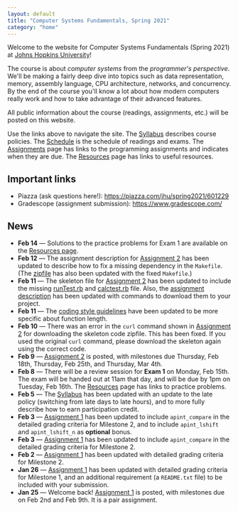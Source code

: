 ```yaml
---
layout: default
title: "Computer Systems Fundamentals, Spring 2021"
category: "home"
---
```


Welcome to the website for Computer Systems Fundamentals (Spring 2021) at <a href="https://www.jhu.edu/">Johns Hopkins University</a>!

The course is about *computer systems* from the *programmer's perspective*.  We'll be making a fairly deep dive into topics such as data representation, memory, assembly language, CPU architecture, networks, and concurrency.  By the end of the course you'll know a lot about how modern computers really work and how to take advantage of their advanced features.

All public information about the course (readings, assignments, etc.) will be posted on this website.

Use the links above to navigate the site.  The [Syllabus](syllabus.html) describes course policies. The [Schedule](schedule.html) is the schedule of readings and exams.  The [Assignments](assignments.html) page has links to the programming assignments and indicates when they are due.  The [Resources](resources.html) page has links to useful resources.

## Important links

* Piazza (ask questions here!): <https://piazza.com/jhu/spring2021/601229>
* Gradescope (assignment submission): <https://www.gradescope.com/>

## News

* **Feb 14** — Solutions to the practice problems for Exam 1 are available on the [Resources page](resources.html).
* **Feb 12** — The assignment description for [Assignment 2](assign/assign02.html) has been updated to describe how to fix a missing dependency in the `Makefile`. (The [zipfile](assign/csf_assign02.zip) has also been updated with the fixed `Makefile`.)
* **Feb 11** — The skeleton file for [Assignment 2](assign/assign02.html) has been updated to include the missing [runTest.rb](assign/assign02/runTest.rb) and [calctest.rb](assign/assign02/calctest.rb) file. Also, the [assignment description](assign/assign02.html) has been updated with commands to download them to your project.
* **Feb 11** — The [coding style guidelines](assign/style.html) have been updated to be more specific about function length.
* **Feb 10** — There was an error in the `curl` command shown in [Assignment 2](assign/assign02.html) for downloading the skeleton code zipfile. This has been fixed. If you used the original `curl` command, please download the skeleton again using the correct code.
* **Feb 9** — [Assignment 2](assign/assign02.html) is posted, with milestones due Thursday, Feb 18th, Thursday, Feb 25th, and Thursday, Mar 4th.
* **Feb 8** — There will be a review session for **Exam 1** on Monday, Feb 15th. The exam will be handed out at 11am that day, and will be due by 1pm on Tuesday, Feb 16th. The [Resources](resources.html) page has links to practice problems.
* **Feb 5** — The [Syllabus](syllabus.html) has been updated with an update to the late policy (switching from late days to late hours), and to more fully describe how to earn participation credit.
* **Feb 3** — [Assignment 1](assign/assign01.html) has been updated to include `apint_compare` in the detailed grading criteria for Milestone 2, and to include `apint_lshift` and `apint_lshift_n` as **optional** bonus.
* **Feb 3** — [Assignment 1](assign/assign01.html) has been updated to include `apint_compare` in the detailed grading criteria for Milestone 2.
* **Feb 2** — [Assignment 1](assign/assign01.html) has been updated with detailed grading criteria for Milestone 2.
* **Jan 26** — [Assignment 1](assign/assign01.html) has been updated with detailed grading criteria for Milestone 1, and an additional requirement (a `README.txt` file) to be included with your submission.
* **Jan 25** — Welcome back! [Assignment 1](assign/assign01.html) is posted, with milestones due on Feb 2nd and Feb 9th. It is a pair assignment.
